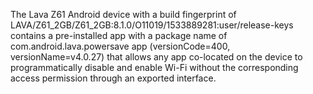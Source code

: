 The Lava Z61 Android device with a build fingerprint of LAVA/Z61_2GB/Z61_2GB:8.1.0/O11019/1533889281:user/release-keys contains a pre-installed app with a package name of com.android.lava.powersave app (versionCode=400, versionName=v4.0.27) that allows any app co-located on the device to programmatically disable and enable Wi-Fi without the corresponding access permission through an exported interface.